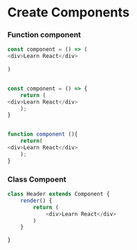 # Create Components

### Function component

```JavaScript
const component = () => (
<div>Learn React</div>
    
) 


const component = () => {
    return (
<div>Learn React</div>
    );
}


function component (){
    return(
<div>Learn React</div>
    );
}
```

### Class Compoent 
```JavaScript
class Header extends Component {
    render() {
        return (
            <div>Learn React</div>
        )
    }

}
```